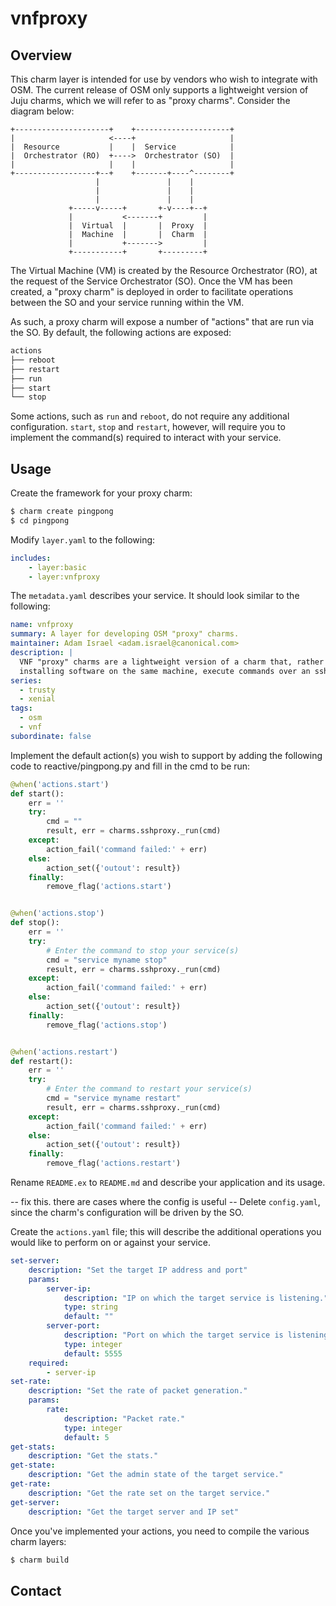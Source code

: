 # vnfproxy

## Overview

This charm layer is intended for use by vendors who wish to integrate with
OSM. The current release of OSM only supports a lightweight version of Juju
charms, which we will refer to as "proxy charms". Consider the diagram below:

```
+---------------------+    +---------------------+
|                     <----+                     |
|  Resource           |    |  Service            |
|  Orchestrator (RO)  +---->  Orchestrator (SO)  |
|                     |    |                     |
+------------------+--+    +-------+----^--------+
                   |               |    |
                   |               |    |
                   |               |    |
             +-----v-----+       +-v----+--+
             |           <-------+         |
             |  Virtual  |       |  Proxy  |
             |  Machine  |       |  Charm  |
             |           +------->         |
             +-----------+       +---------+
```

The Virtual Machine (VM) is created by the Resource Orchestrator (RO), at the
request of the Service Orchestrator (SO). Once the VM has been created, a
"proxy charm" is deployed in order to facilitate operations between the SO and
your service running within the VM.

As such, a proxy charm will expose a number of "actions" that are run via the
SO. By default, the following actions are exposed:

```bash
actions
├── reboot
├── restart
├── run
├── start
└── stop
```

Some actions, such as `run` and `reboot`, do not require any additional configuration. `start`, `stop` and `restart`, however, will require you to
implement the command(s) required to interact with your service.

## Usage

Create the framework for your proxy charm:

```bash
$ charm create pingpong
$ cd pingpong
```

Modify `layer.yaml` to the following:
```yaml
includes:
    - layer:basic
    - layer:vnfproxy
```

The `metadata.yaml` describes your service. It should look similar to the following:

```yaml
name: vnfproxy
summary: A layer for developing OSM "proxy" charms.
maintainer: Adam Israel <adam.israel@canonical.com>
description: |
  VNF "proxy" charms are a lightweight version of a charm that, rather than
  installing software on the same machine, execute commands over an ssh channel.
series:
  - trusty
  - xenial
tags:
  - osm
  - vnf
subordinate: false
```

Implement the default action(s) you wish to support by adding the following code to reactive/pingpong.py and fill in the cmd to be run:

```python
@when('actions.start')
def start():
    err = ''
    try:
        cmd = ""
        result, err = charms.sshproxy._run(cmd)
    except:
        action_fail('command failed:' + err)
    else:
        action_set({'outout': result})
    finally:
        remove_flag('actions.start')


@when('actions.stop')
def stop():
    err = ''
    try:
        # Enter the command to stop your service(s)
        cmd = "service myname stop"
        result, err = charms.sshproxy._run(cmd)
    except:
        action_fail('command failed:' + err)
    else:
        action_set({'outout': result})
    finally:
        remove_flag('actions.stop')


@when('actions.restart')
def restart():
    err = ''
    try:
        # Enter the command to restart your service(s)
        cmd = "service myname restart"
        result, err = charms.sshproxy._run(cmd)
    except:
        action_fail('command failed:' + err)
    else:
        action_set({'outout': result})
    finally:
        remove_flag('actions.restart')
```

Rename `README.ex` to `README.md` and describe your application and its usage.

-- fix this. there are cases where the config is useful -- Delete `config.yaml`, since the charm's configuration will be driven by the SO.

Create the `actions.yaml` file; this will describe the additional operations you would like to perform on or against your service.

```yaml
set-server:
    description: "Set the target IP address and port"
    params:
        server-ip:
            description: "IP on which the target service is listening."
            type: string
            default: ""
        server-port:
            description: "Port on which the target service is listening."
            type: integer
            default: 5555
    required:
        - server-ip
set-rate:
    description: "Set the rate of packet generation."
    params:
        rate:
            description: "Packet rate."
            type: integer
            default: 5
get-stats:
    description: "Get the stats."
get-state:
    description: "Get the admin state of the target service."
get-rate:
    description: "Get the rate set on the target service."
get-server:
    description: "Get the target server and IP set"
```


Once you've implemented your actions, you need to compile the various charm layers:
```bash
$ charm build

```

## Contact
